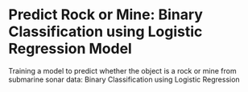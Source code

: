 # Predict Rock or Mine: Binary Classification using Logistic Regression Model
Training a model to predict whether the object is a rock or mine from submarine sonar data: Binary Classification using Logistic Regression
